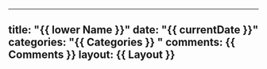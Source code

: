 ----
title:  "{{ lower Name }}"
date:  "{{ currentDate }}"
categories: "{{ Categories }} "
comments: {{ Comments }}
layout: {{ Layout }}
----

